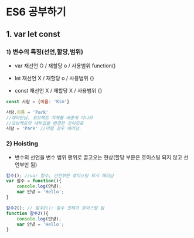 # ES6 공부하기
## 1. var let const
### 1) 변수의 특징(선언,할당,범위) 
* var
재선언 O / 재할당 o / 사용범위 function()

* let
재선언 X / 재할당 o / 사용범위 {}

* const
재선언 X / 재할당 X / 사용범위 {}

```javascript
const 사람 = {이름: 'Kim'}

사람.이름 = 'Park' 
//에러안남. 오브젝트 자체를 바꾼게 아니라
//오브젝트의 내부값을 변경한 것이므로
사람 = 'Park' //이럴 경우 에러남.
```

### 2) Hoisting
* 변수의 선언을 변수 범위 맨위로 끌고오는 현상(할당 부분은 호이스팅 되지 않고 선언부만 됨)

```javascript
함수(); //var 함수; 선언부만 호이스팅 되서 에러남
var 함수 = function(){
    console.log(안녕);
    var 안녕 = 'Hello';
}

함수2(); // 함수2(); 함수 전체가 호이스팅 됨
function 함수2(){
    console.log(안녕);
    var 안녕 = 'Hello';
}
```
